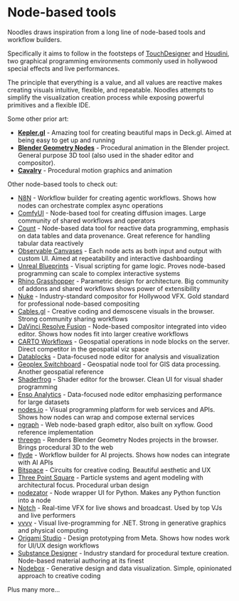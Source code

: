 # Node-based tools

Noodles draws inspiration from a long line of node-based tools and workflow builders.

Specifically it aims to follow in the footsteps of [TouchDesigner](https://derivative.ca/) and [Houdini](https://www.sidefx.com/), two graphical programming environments commonly used in hollywood special effects and live performances.

The principle that everything is a value, and all values are reactive makes creating visuals intuitive, flexible, and repeatable. Noodles attempts to simplify the visualization creation process while exposing powerful primitives and a flexible IDE.

Some other prior art:

* [**Kepler.gl**](https://kepler.gl/) - Amazing tool for creating beautiful maps in Deck.gl. Aimed at being easy to get up and running
* [**Blender Geometry Nodes**](https://docs.blender.org/manual/en/latest/modeling/geometry_nodes/index.html) - Procedural animation in the Blender project. General purpose 3D tool (also used in the shader editor and compositor).
* [**Cavalry**](https://cavalry.scenegroup.co/) - Procedural motion graphics and animation

Other node-based tools to check out:

* [N8N](https://n8n.io/) - Workflow builder for creating agentic workflows. Shows how nodes can orchestrate complex async operations
* [ComfyUI](https://www.comfy.org/) - Node-based tool for creating diffusion images. Large community of shared workflows and operators
* [Count](https://count.co/) - Node-based data tool for reactive data programming, emphasis on data tables and data provenance. Great reference for handling tabular data reactively
* [Observable Canvases](https://observablehq.com/platform/canvases) - Each node acts as both input and output with custom UI. Aimed at repeatability and interactive dashboarding
* [Unreal Blueprints](https://dev.epicgames.com/documentation/en-us/unreal-engine/blueprints-visual-scripting-in-unreal-engine) - Visual scripting for game logic. Proves node-based programming can scale to complex interactive systems
* [Rhino Grasshopper](https://developer.rhino3d.com/guides/grasshopper/) - Parametric design for architecture. Big community of addons and shared workflows shows power of extensibility
* [Nuke](https://www.foundry.com/products/nuke-family/nuke) - Industry-standard compositor for Hollywood VFX. Gold standard for professional node-based compositing
* [Cables.gl](https://cables.gl/) - Creative coding and demoscene visuals in the browser. Strong community sharing workflows
* [DaVinci Resolve Fusion](https://www.blackmagicdesign.com/products/davinciresolve/fusion) - Node-based compositor integrated into video editor. Shows how nodes fit into larger creative workflows
* [CARTO Workflows](https://carto.com/workflows) - Geospatial operations in node blocks on the server. Direct competitor in the geospatial viz space
* [Datablocks](https://datablocks.pro/) - Data-focused node editor for analysis and visualization
* [Geoplex Switchboard](https://www.geoplex.de/en/plexmap/switchboard/) - Geospatial node tool for GIS data processing. Another geospatial reference
* [Shaderfrog](https://shaderfrog.com/app) - Shader editor for the browser. Clean UI for visual shader programming
* [Enso Analytics](https://www.ensoanalytics.com/) - Data-focused node editor emphasizing performance for large datasets
* [nodes.io](https://nodes.io/) - Visual programming platform for web services and APIs. Shows how nodes can wrap and compose external services
* [ngraph](https://ngraph.clarkmccauley.com/) - Web node-based graph editor, also built on xyflow. Good reference implementation
* [threegn](https://roman01la.github.io/threegn/) - Renders Blender Geometry Nodes projects in the browser. Brings procedural 3D to the web
* [flyde](https://flyde.dev/) - Workflow builder for AI projects. Shows how nodes can integrate with AI APIs
* [Bitspace](https://bitspace.sh/) - Circuits for creative coding. Beautiful aesthetic and UX
* [Three Point Square](https://www.threepointsquare.net/) - Particle systems and agent modeling with architectural focus. Procedural urban design
* [nodezator](https://nodezator.com/) - Node wrapper UI for Python. Makes any Python function into a node
* [Notch](https://www.notch.one/) - Real-time VFX for live shows and broadcast. Used by top VJs and live performers
* [vvvv](https://vvvv.org/) - Visual live-programming for .NET. Strong in generative graphics and physical computing
* [Origami Studio](https://origami.design/) - Design prototyping from Meta. Shows how nodes work for UI/UX design workflows
* [Substance Designer](https://www.adobe.com/products/substance3d-designer.html) - Industry standard for procedural texture creation. Node-based material authoring at its finest
* [Nodebox](https://www.nodebox.net/) - Generative design and data visualization. Simple, opinionated approach to creative coding

Plus many more...
